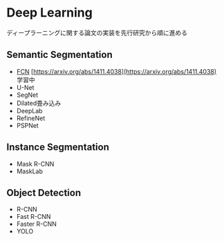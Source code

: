 # Deep Learning
ディープラーニングに関する論文の実装を先行研究から順に進める
## Semantic Segmentation

- [FCN](https://github.com/muramasa8191/FCN/)
[https://arxiv.org/abs/1411.4038](https://arxiv.org/abs/1411.4038)  
学習中
- U-Net
- SegNet
- Dilated畳み込み
- DeepLab
- RefineNet
- PSPNet

## Instance Segmentation
- Mask R-CNN
- MaskLab

## Object Detection
- R-CNN
- Fast R-CNN
- Faster R-CNN
- YOLO
